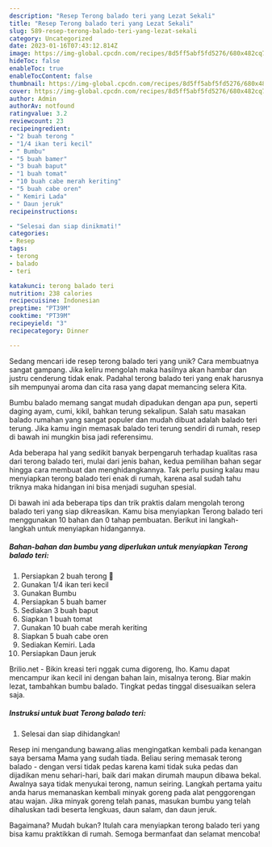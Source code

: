 ```yaml
---
description: "Resep Terong balado teri yang Lezat Sekali"
title: "Resep Terong balado teri yang Lezat Sekali"
slug: 589-resep-terong-balado-teri-yang-lezat-sekali
category: Uncategorized
date: 2023-01-16T07:43:12.814Z
image: https://img-global.cpcdn.com/recipes/8d5ff5abf5fd5276/680x482cq70/terong-balado-teri-foto-resep-utama.jpg
hideToc: false
enableToc: true
enableTocContent: false
thumbnail: https://img-global.cpcdn.com/recipes/8d5ff5abf5fd5276/680x482cq70/terong-balado-teri-foto-resep-utama.jpg
cover: https://img-global.cpcdn.com/recipes/8d5ff5abf5fd5276/680x482cq70/terong-balado-teri-foto-resep-utama.jpg
author: Admin
authorAv: notfound
ratingvalue: 3.2
reviewcount: 23
recipeingredient:
- "2 buah terong "
- "1/4 ikan teri kecil"
- " Bumbu"
- "5 buah bamer"
- "3 buah baput"
- "1 buah tomat"
- "10 buah cabe merah keriting"
- "5 buah cabe oren"
- " Kemiri Lada"
- " Daun jeruk"
recipeinstructions:

- "Selesai dan siap dinikmati!"
categories:
- Resep
tags:
- terong
- balado
- teri

katakunci: terong balado teri 
nutrition: 238 calories
recipecuisine: Indonesian
preptime: "PT39M"
cooktime: "PT39M"
recipeyield: "3"
recipecategory: Dinner

---
```





Sedang mencari ide resep terong balado teri yang unik? Cara membuatnya sangat gampang. Jika keliru mengolah maka hasilnya akan hambar dan justru cenderung tidak enak. Padahal terong balado teri yang enak harusnya sih mempunyai aroma dan cita rasa yang dapat memancing selera Kita.





Bumbu balado memang sangat mudah dipadukan dengan apa pun, seperti daging ayam, cumi, kikil, bahkan terung sekalipun. Salah satu masakan balado rumahan yang sangat populer dan mudah dibuat adalah balado teri terung. Jika kamu ingin memasak balado teri terung sendiri di rumah, resep di bawah ini mungkin bisa jadi referensimu.

Ada beberapa hal yang sedikit banyak berpengaruh terhadap kualitas rasa dari terong balado teri, mulai dari jenis bahan, kedua pemilihan bahan segar hingga cara membuat dan menghidangkannya. Tak perlu pusing kalau mau menyiapkan terong balado teri enak di rumah, karena asal sudah tahu triknya maka hidangan ini bisa menjadi suguhan spesial.






Di bawah ini ada beberapa tips dan trik praktis dalam mengolah terong balado teri yang siap dikreasikan. Kamu bisa menyiapkan Terong balado teri menggunakan 10 bahan dan 0 tahap pembuatan. Berikut ini langkah-langkah untuk menyiapkan hidangannya.

<!--inarticleads1-->

##### Bahan-bahan dan bumbu yang diperlukan untuk menyiapkan Terong balado teri:

1. Persiapkan 2 buah terong 🍆
1. Gunakan 1/4 ikan teri kecil
1. Gunakan  Bumbu
1. Persiapkan 5 buah bamer
1. Sediakan 3 buah baput
1. Siapkan 1 buah tomat
1. Gunakan 10 buah cabe merah keriting
1. Siapkan 5 buah cabe oren
1. Sediakan  Kemiri. Lada
1. Persiapkan  Daun jeruk


Brilio.net - Bikin kreasi teri nggak cuma digoreng, lho. Kamu dapat mencampur ikan kecil ini dengan bahan lain, misalnya terong. Biar makin lezat, tambahkan bumbu balado. Tingkat pedas tinggal disesuaikan selera saja. 

<!--inarticleads2-->

##### Instruksi untuk buat Terong balado teri:


1. Selesai dan siap dihidangkan!

Resep ini mengandung bawang.alias mengingatkan kembali pada kenangan saya bersama Mama yang sudah tiada. Beliau sering memasak terong balado - dengan versi tidak pedas karena kami tidak suka pedas dan dijadikan menu sehari-hari, baik dari makan dirumah maupun dibawa bekal. Awalnya saya tidak menyukai terong, namun seiring. Langkah pertama yaitu anda harus memanaskan kembali minyak goreng pada alat penggorengan atau wajan. Jika minyak goreng telah panas, masukan bumbu yang telah dihaluskan tadi beserta lengkuas, daun salam, dan daun jeruk. 

Bagaimana? Mudah bukan? Itulah cara menyiapkan terong balado teri yang bisa kamu praktikkan di rumah. Semoga bermanfaat dan selamat mencoba!
